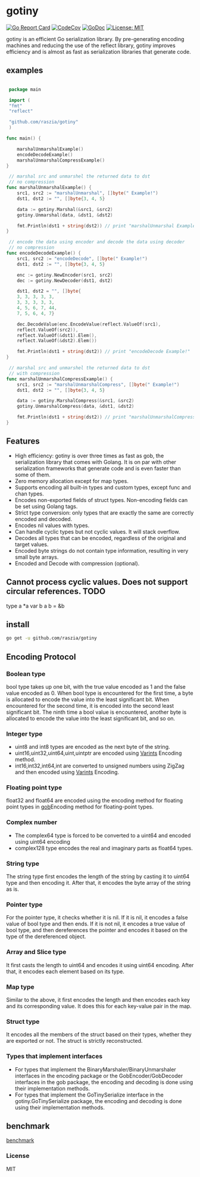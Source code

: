 
# gotiny

   [![Go Report Card](https://goreportcard.com/badge/github.com/raszia/gotiny)](https://goreportcard.com/report/github.com/raszia/gotiny) [![CodeCov](https://codecov.io/gh/raszia/gotiny/branch/master/graph/badge.svg)](https://codecov.io/gh/raszia/gotiny) [![GoDoc](https://godoc.org/github.com/raszia/gotiny?status.svg)](https://godoc.org/github.com/raszia/gotiny) [![License: MIT](https://img.shields.io/badge/License-MIT-yellow.svg)](https://github.com/raszia/gotiny/blob/master/LICENSE)

gotiny is an efficient Go serialization library. By pre-generating encoding machines and reducing the use of the reflect library, gotiny improves efficiency and is almost as fast as serialization libraries that generate code.

## examples

```go

 package main

 import (
 "fmt"
 "reflect"

 "github.com/raszia/gotiny"
 )

func main() {

    marshalUnmarshalExample()
    encodeDecodeExample()
    marshalUnmarshalCompressExample()
}

 // marshal src and unmarshel the returned data to dst
 // no compression
func marshalUnmarshalExample() {
    src1, src2 := "marshalUnmarshal", []byte(" Example!")
    dst1, dst2 := "", []byte{3, 4, 5}

    data := gotiny.Marshal(&src1, &src2)
    gotiny.Unmarshal(data, &dst1, &dst2)

    fmt.Println(dst1 + string(dst2)) // print "marshalUnmarshal Example!"
}

 // encode the data using encoder and decode the data using decoder
 // no compression
func encodeDecodeExample() {
    src1, src2 := "encodeDecode", []byte(" Example!")
    dst1, dst2 := "", []byte{3, 4, 5}

    enc := gotiny.NewEncoder(src1, src2)
    dec := gotiny.NewDecoder(dst1, dst2)

    dst1, dst2 = "", []byte{
    3, 3, 3, 3, 3,
    3, 3, 3, 3, 3,
    4, 5, 6, 7, 44,
    7, 5, 6, 4, 7}

    dec.DecodeValue(enc.EncodeValue(reflect.ValueOf(src1),
    reflect.ValueOf(src2)),
    reflect.ValueOf(&dst1).Elem(),
    reflect.ValueOf(&dst2).Elem())

    fmt.Println(dst1 + string(dst2)) // print "encodeDecode Example!"
}

 // marshal src and unmarshel the returned data to dst
 // with compression
func marshalUnmarshalCompressExample() {
    src1, src2 := "marshalUnmarshalCompress", []byte(" Example!")
    dst1, dst2 := "", []byte{3, 4, 5}

    data := gotiny.MarshalCompress(&src1, &src2)
    gotiny.UnmarshalCompress(data, &dst1, &dst2)

    fmt.Println(dst1 + string(dst2)) // print "marshalUnmarshalCompress Example!"
}
```

## Features

- High efficiency: gotiny is over three times as fast as gob, the serialization library that comes with Golang. It is on par with other serialization frameworks that generate code and is even faster than some of them.
- Zero memory allocation except for map types.
- Supports encoding all built-in types and custom types, except func and chan types.
- Encodes non-exported fields of struct types. Non-encoding fields can be set using Golang tags.
- Strict type conversion: only types that are exactly the same are correctly encoded and decoded.
- Encodes nil values with types.
- Can handle cyclic types but not cyclic values. It will stack overflow.
- Decodes all types that can be encoded, regardless of the original and target values.
- Encoded byte strings do not contain type information, resulting in very small byte arrays.
- Encoded and Decode with compression (optional).

## Cannot process cyclic values. Does not support circular references. TODO

 type a *a
 var b a
 b = &b

## install

```bash
go get -u github.com/raszia/gotiny
```

## Encoding Protocol

### Boolean type

bool type takes up one bit, with the true value encoded as 1 and the false value encoded as 0. When bool type is encountered for the first time, a byte is allocated to encode the value into the least significant bit. When encountered for the second time, it is encoded into the second least significant bit. The ninth time a bool value is encountered, another byte is allocated to encode the value into the least significant bit, and so on.

### Integer type

- uint8 and int8 types are encoded as the next byte of the string.
- uint16,uint32,uint64,uint,uintptr are encoded using [Varints](https://developers.google.com/protocol-buffers/docs/encoding#varints) Encoding method.
- int16,int32,int64,int are converted to unsigned numbers using ZigZag and then encoded using [Varints](https://developers.google.com/protocol-buffers/docs/encoding#varints) Encoding.

### Floating point type

float32 and float64 are encoded using the encoding method for floating point types in [gob](https://golang.org/pkg/encoding/gob/)Encoding method for floating-point types.

### Complex number

- The complex64 type is forced to be converted to a uint64 and encoded using uint64 encoding
- complex128 type encodes the real and imaginary parts as float64 types.

### String type

The string type first encodes the length of the string by casting it to uint64 type and then encoding it. After that, it encodes the byte array of the string as is.

### Pointer type

For the pointer type, it checks whether it is nil. If it is nil, it encodes a false value of bool type and then ends. If it is not nil, it encodes a true value of bool type, and then dereferences the pointer and encodes it based on the type of the dereferenced object.

### Array and Slice type

It first casts the length to uint64 and encodes it using uint64 encoding. After that, it encodes each element based on its type.

### Map type

Similar to the above, it first encodes the length and then encodes each key and its corresponding value. It does this for each key-value pair in the map.

### Struct type

It encodes all the members of the struct based on their types, whether they are exported or not. The struct is strictly reconstructed.

### Types that implement interfaces

- For types that implement the BinaryMarshaler/BinaryUnmarshaler interfaces in the encoding package or the GobEncoder/GobDecoder interfaces in the gob package, the encoding and decoding is done using their implementation methods.
- For types that implement the GoTinySerialize interface in the gotiny.GoTinySerialize package, the encoding and decoding is done using their implementation methods.

## benchmark

[benchmark](https://github.com/niubaoshu/go_serialization_benchmarks)

### License

MIT
